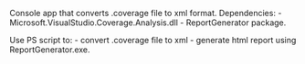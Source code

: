 Console app that converts .coverage file to xml format.
Dependencies:
	- Microsoft.VisualStudio.Coverage.Analysis.dll
	- ReportGenerator package.
	
Use PS script to:
	- convert .coverage file to xml
	- generate html report using ReportGenerator.exe.